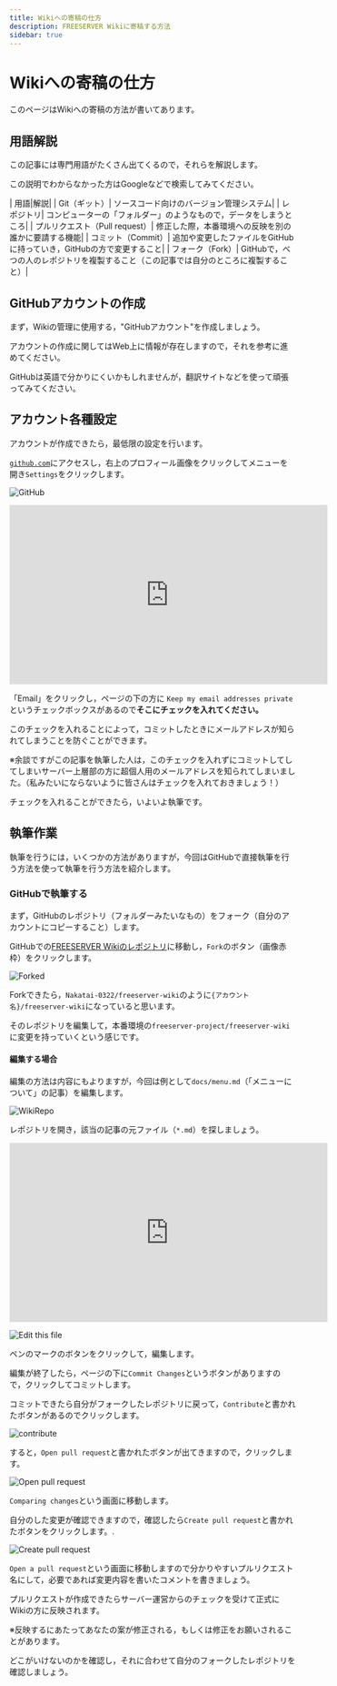 ```yaml
---
title: Wikiへの寄稿の仕方
description: FREESERVER Wikiに寄稿する方法
sidebar: true
---
```


# Wikiへの寄稿の仕方

このページはWikiへの寄稿の方法が書いてあります。

## 用語解説

この記事には専門用語がたくさん出てくるので，それらを解説します。

この説明でわからなかった方はGoogleなどで検索してみてください。

| 用語|解説|
| Git（ギット）|  ソースコード向けのバージョン管理システム|
| レポジトリ| コンピューターの「フォルダー」のようなもので，データをしまうところ|
| プルリクエスト（Pull request）| 修正した際，本番環境への反映を別の誰かに要請する機能|
| コミット（Commit）| 追加や変更したファイルをGitHubに持っていき，GitHubの方で変更すること|
| フォーク（Fork）| GitHubで，べつの人のレポジトリを複製すること（この記事では自分のところに複製すること）|


## GitHubアカウントの作成

まず，Wikiの管理に使用する，"GitHubアカウント"を作成しましょう。

アカウントの作成に関してはWeb上に情報が存在しますので，それを参考に進めてください。

GitHubは英語で分かりにくいかもしれませんが，翻訳サイトなどを使って頑張ってみてください。

## アカウント各種設定

アカウントが作成できたら，最低限の設定を行います。

[`github.com`](https://github.com)にアクセスし，右上のプロフィール画像をクリックしてメニューを開き`Settings`をクリックします。

![GitHub](https://i.imgur.com/v8Wwmz3.png)

<iframe width="560" height="315" src="https://www.youtube.com/embed/EyF5tIkKlsY" title="YouTube video player" frameborder="0" allow="accelerometer; autoplay; clipboard-write; encrypted-media; gyroscope; picture-in-picture" allowfullscreen></iframe>

「Email」をクリックし，ページの下の方に
`Keep my email addresses private`
というチェックボックスがあるので**そこにチェックを入れてください。**

このチェックを入れることによって，コミットしたときにメールアドレスが知られてしまうことを防ぐことができます。

※余談ですがこの記事を執筆した人は，このチェックを入れずにコミットしてしてしまいサーバー上層部の方に超個人用のメールアドレスを知られてしまいました。（私みたいにならないように皆さんはチェックを入れておきましょう！）

チェックを入れることができたら，いよいよ執筆です。

## 執筆作業

執筆を行うには，いくつかの方法がありますが，今回はGitHubで直接執筆を行う方法を使って執筆を行う方法を紹介します。

### GitHubで執筆する

まず，GitHubのレポジトリ（フォルダーみたいなもの）をフォーク（自分のアカウントにコピーすること）します。

GitHubでの[FREESERVER Wikiのレポジトリ](https://github.com/freeserverproject/freeserver-wiki)に移動し，`Fork`のボタン（画像赤枠）をクリックします。

![Forked](https://i.imgur.com/BVkxyGM.png)

Forkできたら，`Nakatai-0322/freeserver-wiki`のように`{アカウント名}/freeserver-wiki`になっていると思います。

そのレポジトリを編集して，本番環境の`freeserver-project/freeserver-wiki`に変更を持っていくという感じです。

#### 編集する場合

編集の方法は内容にもよりますが，今回は例として`docs/menu.md`（「メニューについて」の記事）を編集します。

![WikiRepo](https://i.imgur.com/sTuirHh.png)

レポジトリを開き，該当の記事の元ファイル（`*.md`）を探しましょう。

<iframe width="560" height="315" src="https://www.youtube.com/embed/wsWQhDu9P0I" title="YouTube video player" frameborder="0" allow="accelerometer; autoplay; clipboard-write; encrypted-media; gyroscope; picture-in-picture" allowfullscreen></iframe>

![Edit this file](https://i.imgur.com/IJ2lSfJ.png)

ペンのマークのボタンをクリックして，編集します。

編集が終了したら，ページの下に`Commit Changes`というボタンがありますので，クリックしてコミットします。

コミットできたら自分がフォークしたレポジトリに戻って，`Contribute`と書かれたボタンがあるのでクリックします。

![contribute](https://i.imgur.com/KzT9036.png)

すると，`Open pull request`と書かれたボタンが出てきますので，クリックします。

![Open pull request](https://i.imgur.com/OXlQ3Qk.png)

`Comparing changes`という画面に移動します。

自分のした変更が確認できますので，確認したら`Create pull request`と書かれたボタンをクリックします。.

![Create pull request](https://i.imgur.com/wwZYmuE.png)

`Open a pull request`という画面に移動しますので分かりやすいプルリクエスト名にして，必要であれば変更内容を書いたコメントを書きましょう。

プルリクエストが作成できたらサーバー運営からのチェックを受けて正式にWikiの方に反映されます。

※反映するにあたってあなたの案が修正される，もしくは修正をお願いされることがあります。

どこがいけないのかを確認し，それに合わせて自分のフォークしたレポジトリを確認しましょう。
